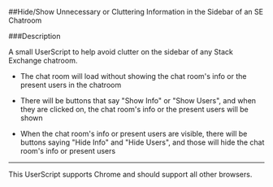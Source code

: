 ##Hide/Show Unnecessary or Cluttering Information in the Sidebar of an SE Chatroom

###Description

A small UserScript to help avoid clutter on the sidebar of any Stack Exchange chatroom.

- The chat room will load without showing the chat room's info or the present users in the chatroom

- There will be buttons that say "Show Info" or "Show Users", and when they are clicked on, the chat room's info or the present users will be shown

- When the chat room's info or present users are visible, there will be buttons saying "Hide Info" and "Hide Users", and those will hide the chat room's info or present users

------------------

This UserScript supports Chrome and should support all other browsers.
